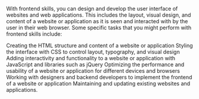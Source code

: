 With frontend skills, you can design and develop the user interface of websites and web applications. This includes the layout, visual design, and content of a website or application as it is seen and interacted with by the user in their web browser.
Some specific tasks that you might perform with frontend skills include:

Creating the HTML structure and content of a website or application Styling the interface with CSS to control layout, typography, and visual design
Adding interactivity and functionality to a website or application with JavaScript and libraries such as jQuery
Optimizing the performance and usability of a website or application for different devices and browsers
Working with designers and backend developers to implement the frontend of a website or application Maintaining and updating existing websites and applications.